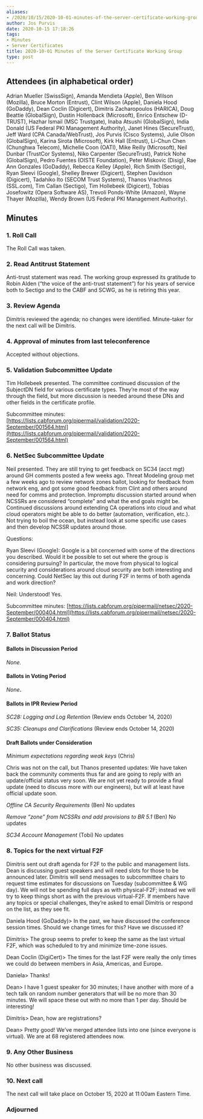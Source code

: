 ```yaml
---
aliases:
- /2020/10/15/2020-10-01-minutes-of-the-server-certificate-working-group/
author: Jos Purvis
date: 2020-10-15 17:18:26
tags:
- Minutes
- Server Certificates
title: 2020-10-01 Minutes of the Server Certificate Working Group
type: post
---
```


## Attendees (in alphabetical order)

Adrian Mueller (SwissSign), Amanda Mendieta (Apple), Ben Wilson (Mozilla), Bruce Morton (Entrust), Clint Wilson (Apple), Daniela Hood (GoDaddy), Dean Coclin (Digicert), Dimitris Zacharopoulos (HARICA), Doug Beattie (GlobalSign), Dustin Hollenback (Microsoft), Enrico Entschew (D-TRUST), Hazhar Ismail (MSC Trustgate), Inaba Atsushi (GlobalSign), India Donald (US Federal PKI Management Authority), Janet Hines (SecureTrust), Jeff Ward (CPA Canada/WebTrust), Jos Purvis (Cisco Systems), Julie Olson (GlobalSign), Karina Sirota (Microsoft), Kirk Hall (Entrust), Li-Chun Chen (Chunghwa Telecom), Michelle Coon (OATI), Mike Reilly (Microsoft), Neil Dunbar (TrustCor Systems), Niko Carpenter (SecureTrust), Patrick Nohe (GlobalSign), Pedro Fuentes (OISTE Foundation), Peter Miskovic (Disig), Rae Ann Gonzales (GoDaddy), Rebecca Kelley (Apple), Rich Smith (Sectigo), Ryan Sleevi (Google), Shelley Brewer (Digicert), Stephen Davidson (Digicert), Tadahiko Ito (SECOM Trust Systems), Thanos Vrachnos (SSL.com), Tim Callan (Sectigo), Tim Hollebeek (Digicert), Tobias Josefowitz (Opera Software AS), Trevoli Ponds-White (Amazon), Wayne Thayer (Mozilla), Wendy Brown (US Federal PKI Management Authority).

## Minutes

### 1. Roll Call

The Roll Call was taken.

### 2. Read Antitrust Statement

Anti-trust statement was read. The working group expressed its gratitude to Robin Alden (“the voice of the anti-trust statement”) for his years of service both to Sectigo and to the CABF and SCWG, as he is retiring this year.

### 3. Review Agenda

Dimitris reviewed the agenda; no changes were identified. Minute-taker for the next call will be Dimitris.

### 4. Approval of minutes from last teleconference

Accepted without objections.

### 5. Validation Subcommittee Update

Tim Hollebeek presented. The committee continued discussion of the SubjectDN field for various certificate types. They’re most of the way through the field, but more discussion is needed around these DNs and other fields in the certificate profile.

Subcommittee minutes: [https://lists.cabforum.org/pipermail/validation/2020-September/001564.html](https://lists.cabforum.org/pipermail/validation/2020-September/001564.html)

### 6. NetSec Subcommittee Update

Neil presented. They are still trying to get feedback on SC34 (acct mgt) around GH comments posted a few weeks ago. Threat Modeling group met a few weeks ago to review network zones ballot, looking for feedback from network eng, and got some good feedback from Clint and others around need for comms and protection. Impromptu discussion started around when NCSSRs are considered “complete” and what the end goals might be. Continued discussions around extending CA operations into cloud and what cloud operators might be able to do better (automation, verification, etc.). Not trying to boil the ocean, but instead look at some specific use cases and then develop NCSSR updates around those.

Questions:

Ryan Sleevi (Google): Google is a bit concerned with some of the directions you described. Would it be possible to set out where the group is considering pursuing? In particular, the move from physical to logical security and considerations around cloud security are both interesting and concerning. Could NetSec lay this out during F2F in terms of both agenda and work direction?

Neil: Understood! Yes.

Subcommittee minutes: [https://lists.cabforum.org/pipermail/netsec/2020-September/000404.html](https://lists.cabforum.org/pipermail/netsec/2020-September/000404.html)

### 7. Ballot Status

#### Ballots in Discussion Period

_None._

#### Ballots in Voting Period

_None_**.**

#### Ballots in IPR Review Period

_SC28: Logging and Log Retention_ (Review ends October 14, 2020)

_SC35: Cleanups and Clarifications_ (Review ends October 14, 2020)

#### Draft Ballots under Consideration

_Minimum expectations regarding weak keys_ (Chris)

Chris was not on the call, but Thanos presented updates: We have taken back the community comments thus far and are going to reply with an update/official status very soon. We are not yet ready to provide a final update (need to discuss more with our engineers), but will at least have official update soon.

_Offline CA Security Requirements_ (Ben)
No updates

_Remove “zone” from NCSSRs and add provisions to BR 5.1_ (Ben)
No updates

_SC34 Account Management_ (Tobi)
No updates

### 8. Topics for the next virtual F2F

Dimitris sent out draft agenda for F2F to the public and management lists. Dean is discussing guest speakers and will need slots for those to be announced later. Dimitris will send messages to subcommittee chairs to request time estimates for discussions on Tuesday (subcommittee & WG day). We will not be spending full days as with physical-F2F; instead we will try to keep things short as with the previous virtual-F2F. If members have any topics or special challenges, they’re asked to email Dimitris or respond on the list, as they see fit.

Daniela Hood (GoDaddy)> In the past, we have discussed the conference session times. Should we change times for this? Have we discussed it?

Dimitris> The group seems to prefer to keep the same as the last virtual F2F, which was scheduled to try and minimize time-zone issues.

Dean Coclin (DigiCert)> The times for the last F2F were really the only times we could do between members in Asia, Americas, and Europe.

Daniela> Thanks!

Dean> I have 1 guest speaker for 30 minutes; I have another with more of a tech talk on random number generators that will be no more than 30 minutes. We will space these out with no more than 1 per day. Should be interesting!

Dimitris> Dean, how are registrations?

Dean> Pretty good! We’ve merged attendee lists into one (since everyone is virtual). We are at 68 registered attendees now.

### 9. Any Other Business

No other business was discussed.

### 10. Next call

The next call will take place on October 15, 2020 at 11:00am Eastern Time.

### Adjourned
